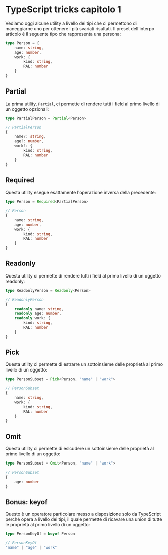 # TypeScript tricks capitolo 1

Vediamo oggi alcune utility a livello dei tipi che ci permettono di maneggiarne uno per ottenere i più svariati risultati.
Il preset dell'interpo articolo è il seguente tipo che rappresenta una persona:

```ts
type Person = {
    name: string,
    age: number,
    work: {
        kind: string,
        RAL: number
    }
}
```

## Partial

La prima utility, `Partial`, ci permette di rendere tutti i field al primo livello di un oggetto opzionali:

```ts
type PartialPerson = Partial<Person>

// PartialPerson
{
    name?: string,
    age?: number,
    work?: {
        kind: string,
        RAL: number
    }
}
```

## Required

Questa utility esegue esattamente l'operazione inversa della precedente:

```ts
type Person = Required<PartialPerson>

// Person
{
    name: string,
    age: number,
    work: {
        kind: string,
        RAL: number
    }
}
```

## Readonly

Questa utility ci permette di rendere tutti i field al primo livello di un oggetto readonly:

```ts
type ReadonlyPerson = Readonly<Person>

// ReadonlyPerson
{
    readonly name: string,
    readonly age: number,
    readonly work: {
        kind: string,
        RAL: number
    }
}
```

## Pick

Questa utility ci permette di estrarre un sottoinsieme delle proprietà al primo livello di un oggetto:

```ts
type PersonSubset = Pick<Person, "name" | "work">

// PersonSubset
{
    name: string,
    work: {
        kind: string,
        RAL: number
    }
}
```

## Omit

Questa utility ci permette di eslcudere un sottoinsieme delle proprietà al primo livello di un oggetto:

```ts
type PersonSubset = Omit<Person, "name" | "work">

// PersonSubset
{
    age: number
}
```

## Bonus: keyof

Questo è un operatore particolare messo a disposizione solo da TypeScript perché opera a livello dei tipi, il quale permette di ricavare una union di tutte le proprietà al primo livello di un oggetto:

```ts
type PersonKeyOf = keyof Person

// PersonKeyOf
"name" | "age" | "work"
```
